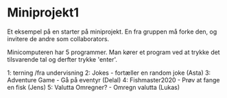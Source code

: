 # Miniprojekt1

Et eksempel på en starter på miniprojekt. En fra gruppen må forke den, og invitere de andre som collaborators. 

Minicomputeren har 5 programmer. Man kører et program ved at trykke det tilsvarende tal og derfter trykke 'enter'.

1: terning /fra undervisning
2: Jokes - fortæller en random joke (Asta)
3: Adventure Game - Gå på eventyr (Delal)
4: Fishmaster2020 - Prøv at fange en fisk (Jens)
5: Valutta Omregner? - Omregn valutta (Lukas)
